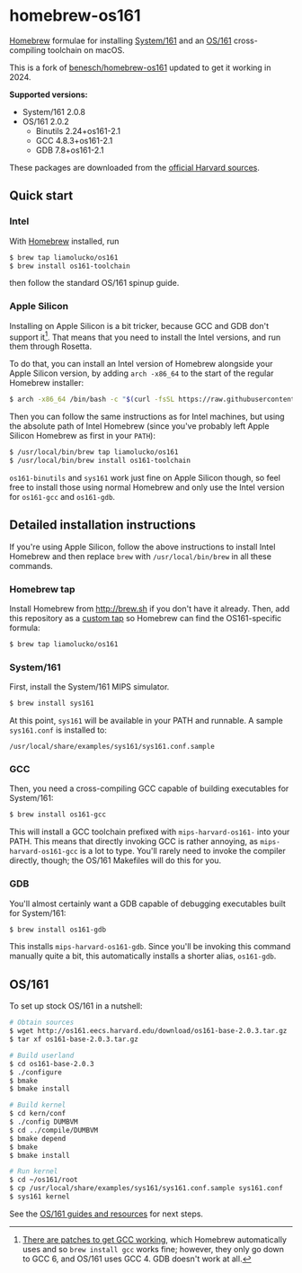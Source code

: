 # homebrew-os161

[Homebrew] formulae for installing [System/161] and an [OS/161]
cross-compiling toolchain on macOS.

This is a fork of [benesch/homebrew-os161] updated to get it working in 2024.

**Supported versions:**

* System/161 2.0.8
* OS/161 2.0.2
  * Binutils 2.24+os161-2.1
  * GCC 4.8.3+os161-2.1
  * GDB 7.8+os161-2.1

These packages are downloaded from the [official Harvard
sources][161-download].

## Quick start

### Intel

With [Homebrew] installed, run

```bash
$ brew tap liamolucko/os161
$ brew install os161-toolchain
```

then follow the standard OS/161 spinup guide.

### Apple Silicon

Installing on Apple Silicon is a bit tricker, because GCC and GDB don't support it[^1]. That means that you need to install the Intel versions, and run them through Rosetta.

To do that, you can install an Intel version of Homebrew alongside your Apple Silicon version, by adding `arch -x86_64` to the start of the regular Homebrew installer:

```bash
$ arch -x86_64 /bin/bash -c "$(curl -fsSL https://raw.githubusercontent.com/Homebrew/install/HEAD/install.sh)"
```

Then you can follow the same instructions as for Intel machines, but using the absolute path of Intel Homebrew (since you've probably left Apple Silicon Homebrew as first in your `PATH`):

```bash
$ /usr/local/bin/brew tap liamolucko/os161
$ /usr/local/bin/brew install os161-toolchain
```

`os161-binutils` and `sys161` work just fine on Apple Silicon though, so feel free to install those using normal Homebrew and only use the Intel version for `os161-gcc` and `os161-gdb`.

[^1]: [There are patches to get GCC working][gcc-patches], which Homebrew automatically uses and so `brew install gcc` works fine; however, they only go down to GCC 6, and OS/161 uses GCC 4. GDB doesn't work at all.

## Detailed installation instructions

If you're using Apple Silicon, follow the above instructions to install Intel Homebrew and then replace `brew` with `/usr/local/bin/brew` in all these commands.

### Homebrew tap

Install Homebrew from http://brew.sh if you don't have it already.
Then, add this repository as a [custom tap] so Homebrew can find the
OS161-specific formula:

```bash
$ brew tap liamolucko/os161
```

### System/161

First, install the System/161 MIPS simulator.

```bash
$ brew install sys161
```

At this point, `sys161` will be available in your PATH and runnable. A
sample `sys161.conf` is installed to:

    /usr/local/share/examples/sys161/sys161.conf.sample


### GCC

Then, you need a cross-compiling GCC capable of building executables for
System/161:

```bash
$ brew install os161-gcc
```

This will install a GCC toolchain prefixed with `mips-harvard-os161-`
into your PATH. This means that directly invoking GCC is rather
annoying, as `mips-harvard-os161-gcc` is a lot to type. You'll rarely
need to invoke the compiler directly, though; the OS/161 Makefiles will
do this for you.


### GDB

You'll almost certainly want a GDB capable of debugging executables
built for System/161:

```bash
$ brew install os161-gdb
```

This installs `mips-harvard-os161-gdb`. Since you'll be invoking this
command manually quite a bit, this automatically installs a shorter
alias, `os161-gdb`.


## OS/161

To set up stock OS/161 in a nutshell:

```bash
# Obtain sources
$ wget http://os161.eecs.harvard.edu/download/os161-base-2.0.3.tar.gz
$ tar xf os161-base-2.0.3.tar.gz

# Build userland
$ cd os161-base-2.0.3
$ ./configure
$ bmake
$ bmake install

# Build kernel
$ cd kern/conf
$ ./config DUMBVM
$ cd ../compile/DUMBVM
$ bmake depend
$ bmake
$ bmake install

# Run kernel
$ cd ~/os161/root
$ cp /usr/local/share/examples/sys161/sys161.conf.sample sys161.conf
$ sys161 kernel
```

See the [OS/161 guides and resources] for next steps.


[Homebrew]: http://brew.sh
[System/161]: http://os161.eecs.harvard.edu/#sys161
[OS/161]: http://os161.eecs.harvard.edu/
[benesch/homebrew-os161]: https://github.com/benesch/homebrew-os161
[OS/161 guides and resources]: http://os161.eecs.harvard.edu/resources/
[161-download]: http://os161.eecs.harvard.edu/download/
[gcc-patches]: https://github.com/iains/gcc-13-branch
[custom tap]: https://github.com/Homebrew/homebrew/blob/master/share/doc/homebrew/brew-tap.md
